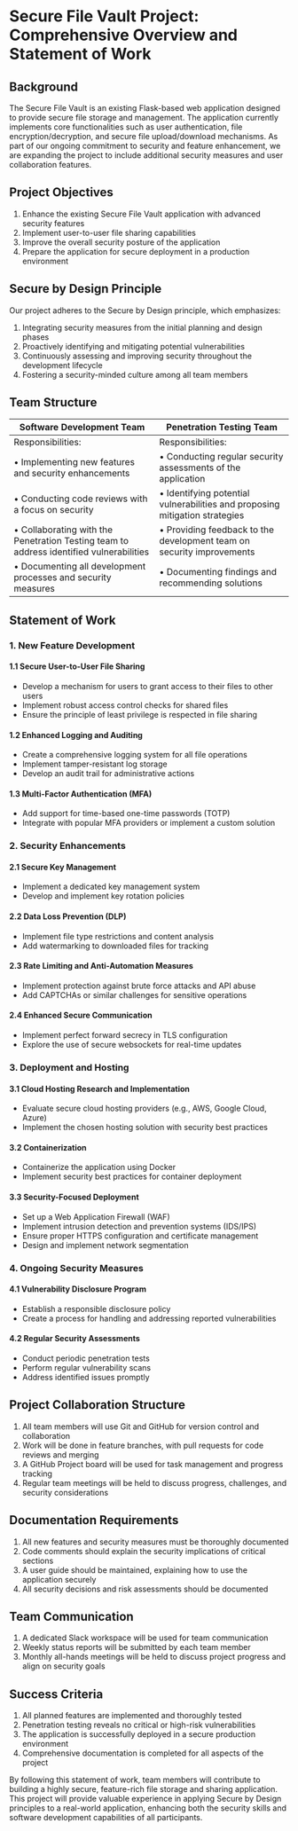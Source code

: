 # Secure File Vault Project: Comprehensive Overview and Statement of Work

## Background

The Secure File Vault is an existing Flask-based web application designed to provide secure file storage and management. The application currently implements core functionalities such as user authentication, file encryption/decryption, and secure file upload/download mechanisms. As part of our ongoing commitment to security and feature enhancement, we are expanding the project to include additional security measures and user collaboration features.

## Project Objectives

1. Enhance the existing Secure File Vault application with advanced security features
2. Implement user-to-user file sharing capabilities
3. Improve the overall security posture of the application
4. Prepare the application for secure deployment in a production environment

## Secure by Design Principle

Our project adheres to the Secure by Design principle, which emphasizes:

1. Integrating security measures from the initial planning and design phases
2. Proactively identifying and mitigating potential vulnerabilities
3. Continuously assessing and improving security throughout the development lifecycle
4. Fostering a security-minded culture among all team members

## Team Structure

| Software Development Team | Penetration Testing Team |
|---------------------------|--------------------------|
| Responsibilities:         | Responsibilities:        |
| • Implementing new features and security enhancements | • Conducting regular security assessments of the application |
| • Conducting code reviews with a focus on security | • Identifying potential vulnerabilities and proposing mitigation strategies |
| • Collaborating with the Penetration Testing team to address identified vulnerabilities | • Providing feedback to the development team on security improvements |
| • Documenting all development processes and security measures | • Documenting findings and recommending solutions |

## Statement of Work

### 1. New Feature Development

#### 1.1 Secure User-to-User File Sharing
- Develop a mechanism for users to grant access to their files to other users
- Implement robust access control checks for shared files
- Ensure the principle of least privilege is respected in file sharing

#### 1.2 Enhanced Logging and Auditing
- Create a comprehensive logging system for all file operations
- Implement tamper-resistant log storage
- Develop an audit trail for administrative actions

#### 1.3 Multi-Factor Authentication (MFA)
- Add support for time-based one-time passwords (TOTP)
- Integrate with popular MFA providers or implement a custom solution

### 2. Security Enhancements

#### 2.1 Secure Key Management
- Implement a dedicated key management system
- Develop and implement key rotation policies

#### 2.2 Data Loss Prevention (DLP)
- Implement file type restrictions and content analysis
- Add watermarking to downloaded files for tracking

#### 2.3 Rate Limiting and Anti-Automation Measures
- Implement protection against brute force attacks and API abuse
- Add CAPTCHAs or similar challenges for sensitive operations

#### 2.4 Enhanced Secure Communication
- Implement perfect forward secrecy in TLS configuration
- Explore the use of secure websockets for real-time updates

### 3. Deployment and Hosting

#### 3.1 Cloud Hosting Research and Implementation
- Evaluate secure cloud hosting providers (e.g., AWS, Google Cloud, Azure)
- Implement the chosen hosting solution with security best practices

#### 3.2 Containerization
- Containerize the application using Docker
- Implement security best practices for container deployment

#### 3.3 Security-Focused Deployment
- Set up a Web Application Firewall (WAF)
- Implement intrusion detection and prevention systems (IDS/IPS)
- Ensure proper HTTPS configuration and certificate management
- Design and implement network segmentation

### 4. Ongoing Security Measures

#### 4.1 Vulnerability Disclosure Program
- Establish a responsible disclosure policy
- Create a process for handling and addressing reported vulnerabilities

#### 4.2 Regular Security Assessments
- Conduct periodic penetration tests
- Perform regular vulnerability scans
- Address identified issues promptly

## Project Collaboration Structure

1. All team members will use Git and GitHub for version control and collaboration
2. Work will be done in feature branches, with pull requests for code reviews and merging
3. A GitHub Project board will be used for task management and progress tracking
4. Regular team meetings will be held to discuss progress, challenges, and security considerations

## Documentation Requirements

1. All new features and security measures must be thoroughly documented
2. Code comments should explain the security implications of critical sections
3. A user guide should be maintained, explaining how to use the application securely
4. All security decisions and risk assessments should be documented

## Team Communication

1. A dedicated Slack workspace will be used for team communication
2. Weekly status reports will be submitted by each team member
3. Monthly all-hands meetings will be held to discuss project progress and align on security goals

## Success Criteria

1. All planned features are implemented and thoroughly tested
2. Penetration testing reveals no critical or high-risk vulnerabilities
3. The application is successfully deployed in a secure production environment
4. Comprehensive documentation is completed for all aspects of the project

By following this statement of work, team members will contribute to building a highly secure, feature-rich file storage and sharing application. This project will provide valuable experience in applying Secure by Design principles to a real-world application, enhancing both the security skills and software development capabilities of all participants.